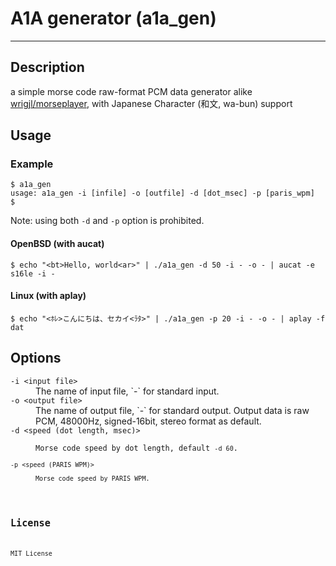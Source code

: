 # A1A generator (a1a_gen)

---
## Description

a simple morse code raw-format PCM data generator alike [wrigjl/morseplayer](https://github.com/wrigjl/morseplayer), with Japanese Character (和文, wa-bun) support

## Usage

### Example

```
$ a1a_gen
usage: a1a_gen -i [infile] -o [outfile] -d [dot_msec] -p [paris_wpm]
$
```
Note: using both `-d` and `-p` option is prohibited.

#### OpenBSD (with aucat)

```
$ echo "<bt>Hello, world<ar>" | ./a1a_gen -d 50 -i - -o - | aucat -e s16le -i -
```

#### Linux (with aplay)

```
$ echo "<ﾎﾚ>こんにちは、セカイ<ﾗﾀ>" | ./a1a_gen -p 20 -i - -o - | aplay -f dat
```

## Options

<dl>
 <dt><code>-i &lt;input file&gt;</code>
 <dd>The name of input file, `-` for standard input.
 <dt><code>-o &lt;output file&gt;</code>
 <dd>The name of output file, `-` for standard output. Output data is raw PCM, 48000Hz, signed-16bit, stereo format as default.
 <dt><code>-d &lt;speed (dot length, msec)&gt;
 <dd>Morse code speed by dot length, default <code>-d 60</code>.
 <dt><code>-p &lt;speed (PARIS WPM)&gt;
 <dd>Morse code speed by PARIS WPM.
</dl>

## License

MIT License
